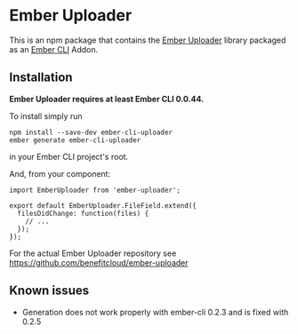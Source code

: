 #  Ember Uploader

This is an npm package that contains the [Ember Uploader](https://github.com/benefitcloud/ember-uploader) library
packaged as an [Ember CLI](https://github.com/stefanpenner/ember-cli) Addon.

## Installation

**Ember Uploader requires at least Ember CLI 0.0.44.**

To install simply run

```
npm install --save-dev ember-cli-uploader
ember generate ember-cli-uploader
```

in your Ember CLI project's root.

And, from your component:

````
import EmberUploader from 'ember-uploader';

export default EmberUploader.FileField.extend({
  filesDidChange: function(files) {
    // ...
  });
});
````

For the actual Ember Uploader repository see
https://github.com/benefitcloud/ember-uploader

## Known issues

* Generation does not work properly with ember-cli 0.2.3 and is fixed with 0.2.5

